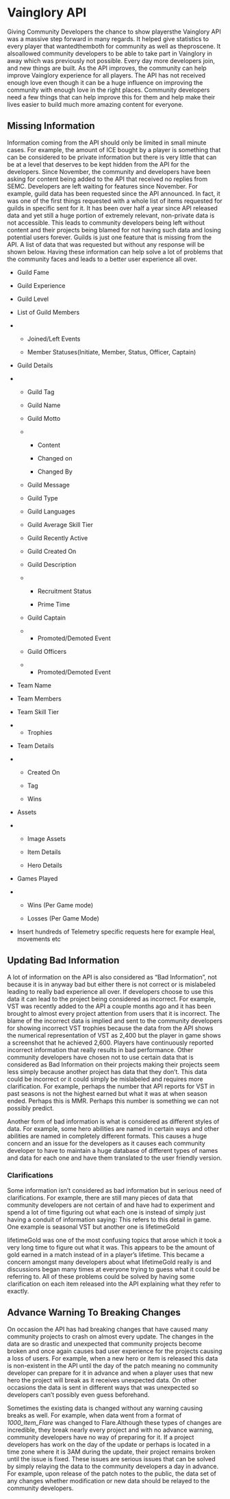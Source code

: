 # Vainglory API

Giving Community Developers the chance to show playersthe Vainglory API was a massive step forward in many regards. It helped give statistics to every player that wantedthemboth for community as well as theproscene. It alsoallowed community developers to be able to take part in Vainglory in away which was previously not possible. Every day more developers join, and new things are built. As the API improves, the community can help improve Vainglory experience for all players. The API has not received enough love even though it can be a huge influence on improving the community with enough love in the right places. Community developers need a few things that can help improve this for them and help make their lives easier to build much more amazing content for everyone.

## Missing Information

Information coming from the API should only be limited in small minute cases. For example, the amount of ICE bought by a player is something that can be considered to be private information but there is very little that can be at a level that deserves to be kept hidden from the API for the developers. Since November, the community and developers have been asking for content being added to the API that received no replies from SEMC. Developers are left waiting for features since November. For example, guild data has been requested since the API announced. In fact, it was one of the first things requested with a whole list of items requested for guilds in specific sent for it. It has been over half a year since API released data and yet still a huge portion of extremely relevant, non-private data is not accessible. This leads to community developers being left without content and their projects being blamed for not having such data and losing potential users forever. Guilds is just one feature that is missing from the API. A list of data that was requested but without any response will be shown below. Having these information can help solve a lot of problems that the community faces and leads to a better user experience all over.

* Guild Fame

* Guild Experience

* Guild Level

* List of Guild Members

* * Joined/Left Events

  * Member Statuses\(Initiate, Member, Status, Officer, Captain\)
* Guild Details

* * Guild Tag

  * Guild Name

  * Guild Motto

  * * Content

    * Changed on

    * Changed By
  * Guild Message

  * Guild Type

  * Guild Languages

  * Guild Average Skill Tier

  * Guild Recently Active

  * Guild Created On

  * Guild Description

  * * Recruitment Status

    * Prime Time
  * Guild Captain

  * * Promoted/Demoted Event
  * Guild Officers

  * * Promoted/Demoted Event
* Team Name

* Team Members

* Team Skill Tier

* * Trophies
* Team Details

* * Created On

  * Tag

  * Wins
* Assets

* * Image Assets

  * Item Details

  * Hero Details
* Games Played

* * Wins \(Per Game mode\)

  * Losses \(Per Game Mode\)
* Insert hundreds of Telemetry specific requests here for example Heal, movements etc

## Updating Bad Information

A lot of information on the API is also considered as “Bad Information”, not because it is in anyway bad but either there is not correct or is mislabeled leading to really bad experience all over. If developers choose to use this data it can lead to the project being considered as incorrect. For example, VST was recently added to the API a couple months ago and it has been brought to almost every project attention from users that it is incorrect. The blame of the incorrect data is implied and sent to the community developers for showing incorrect VST trophies because the data from the API shows the numerical representation of VST as 2,400 but the player in game shows a screenshot that he achieved 2,600. Players have continuously reported incorrect information that really results in bad performance. Other community developers have chosen not to use certain data that is considered as Bad Information on their projects making their projects seem less simply because another project has data that they don’t. This data could be incorrect or it could simply be mislabeled and requires more clarification. For example, perhaps the number that API reports for VST in past seasons is not the highest earned but what it was at when season ended. Perhaps this is MMR. Perhaps this number is something we can not possibly predict.

Another form of bad information is what is considered as different styles of data. For example, some hero abilities are named in certain ways and other abilities are named in completely different formats. This causes a huge concern and an issue for the developers as it causes each community developer to have to maintain a huge database of different types of names and data for each one and have them translated to the user friendly version.

### Clarifications

Some information isn’t considered as bad information but in serious need of clarifications. For example, there are still many pieces of data that community developers are not certain of and have had to experiment and spend a lot of time figuring out what each one is instead of simply just having a conduit of information saying: This refers to this detail in game. One example is seasonal VST but another one is lifetimeGold

lifetimeGold was one of the most confusing topics that arose which it took a very long time to figure out what it was. This appears to be the amount of gold earned in a match instead of in a player’s lifetime. This became a concern amongst many developers about what lifetimeGold really is and discussions began many times at everyone trying to guess what it could be referring to. All of these problems could be solved by having some clarification on each item released into the API explaining what they refer to exactly.

## Advance Warning To Breaking Changes

On occasion the API has had breaking changes that have caused many community projects to crash on almost every update. The changes in the data are so drastic and unexpected that community projects become broken and once again causes bad user experience for the projects causing a loss of users. For example, when a new hero or item is released this data is non-existent in the API until the day of the patch meaning no community developer can prepare for it in advance and when a player uses that new hero the project will break as it receives unexpected data. On other occasions the data is sent in different ways that was unexpected so developers can’t possibly even guess beforehand.

Sometimes the existing data is changed without any warning causing breaks as well. For example, when data went from a format of _1000\_Item\_Flare_ was changed to Flare.Although these types of changes are incredible, they break nearly every project and with no advance warning, community developers have no way of preparing for it. If a project developers has work on the day of the update or perhaps is located in a time zone where it is 3AM during the update, their project remains broken until the issue is fixed. These issues are serious issues that can be solved by simply relaying the data to the community developers a day in advance. For example, upon release of the patch notes to the public, the data set of any changes whether modification or new data should be relayed to the community developers.


